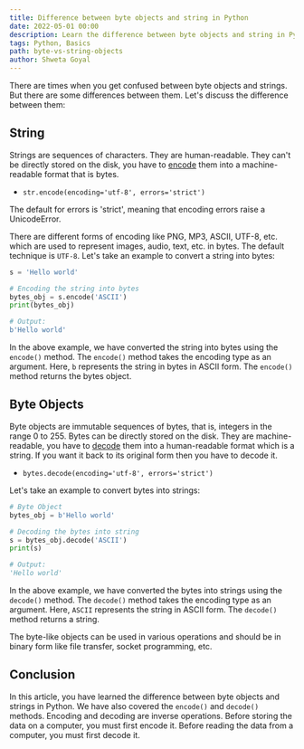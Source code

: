 ```yaml
---
title: Difference between byte objects and string in Python
date: 2022-05-01 00:00
description: Learn the difference between byte objects and string in Python.
tags: Python, Basics
path: byte-vs-string-objects
author: Shweta Goyal
---
```


There are times when you get confused between byte objects and strings. But there are some differences between them. Let's discuss the difference between them:

## String

Strings are sequences of characters. They are human-readable. They can't be directly stored on the disk, you have to [encode](https://docs.python.org/3/library/stdtypes.html#str.encode) them into a machine-readable format that is bytes.

- `str.encode(encoding='utf-8', errors='strict')`

The default for errors is 'strict', meaning that encoding errors raise a UnicodeError.

There are different forms of encoding like PNG, MP3, ASCII, UTF-8, etc. which are used to represent images, audio, text, etc. in bytes. The default technique is `UTF-8`. Let's take an example to convert a string into bytes:

```python
s = 'Hello world'

# Encoding the string into bytes
bytes_obj = s.encode('ASCII')
print(bytes_obj)

# Output:
b'Hello world'
```

In the above example, we have converted the string into bytes using the `encode()` method. The `encode()` method takes the encoding type as an argument. Here, `b` represents the string in bytes in ASCII form. The `encode()` method returns the bytes object.

## Byte Objects

Byte objects are immutable sequences of bytes, that is, integers in the range 0 to 255. Bytes can be directly stored on the disk. They are machine-readable, you have to [decode](https://docs.python.org/3/library/stdtypes.html#bytes.decode) them into a human-readable format which is a string. If you want it back to its original form then you have to decode it.

- `bytes.decode(encoding='utf-8', errors='strict')`

Let's take an example to convert bytes into strings:

```python
# Byte Object
bytes_obj = b'Hello world'

# Decoding the bytes into string
s = bytes_obj.decode('ASCII')
print(s)

# Output:
'Hello world'
```

In the above example, we have converted the bytes into strings using the `decode()` method. The `decode()` method takes the encoding type as an argument. Here, `ASCII` represents the string in ASCII form. The `decode()` method returns a string.

The byte-like objects can be used in various operations and should be in binary form like file transfer, socket programming, etc.

## Conclusion

In this article, you have learned the difference between byte objects and strings in Python. We have also covered the `encode()` and `decode()` methods. Encoding and decoding are inverse operations. Before storing the data on a computer, you must first encode it. Before reading the data from a computer, you must first decode it.

